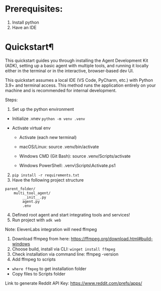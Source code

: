 # Prerequisites: 
1. Install python
2. Have an IDE

# Quickstart¶

This quickstart guides you through installing the Agent Development Kit (ADK), setting up a basic agent with multiple tools, and running it locally either in the terminal or in the interactive, browser-based dev UI.

This quickstart assumes a local IDE (VS Code, PyCharm, etc.) with Python 3.9+ and terminal access. This method runs the application entirely on your machine and is recommended for internal development.

Steps:
1. Set up the python environment

- Initialize .vnev `python -m venv .venv`

- Activate virtual env

    - Activate (each new terminal)

    - macOS/Linux: source .venv/bin/activate

    - Windows CMD (Git Bash): source .venv/Scripts/activate

    - Windows PowerShell: .venv\Scripts\Activate.ps1


2. `pip install -r requirements.txt`
3. Have the following project structure
```
parent_folder/
    multi_tool_agent/
        __init__.py
        agent.py
        .env
```
4. Defined root agent and start integrating tools and services!
5. Run project with `adk web`

Note: ElevenLabs integration will need ffmpeg
1. Download ffmpeg from here: https://ffmpeg.org/download.html#build-windows
2. Choose build, install via CLI: `winget install ffmpeg`
4. Check installation via command line: ffmpeg -version
5. Add ffmpeg to scripts
- `where ffmpeg` to get installation folder
- Copy files to Scripts folder


Link to generate Reddit API Key: https://www.reddit.com/prefs/apps/


